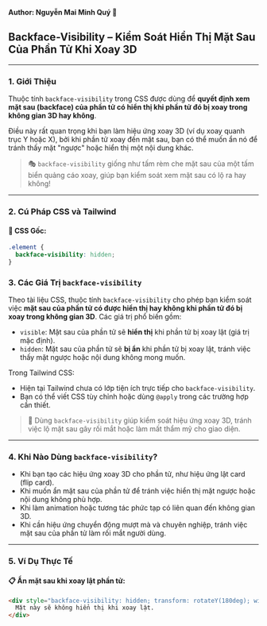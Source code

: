 **Author: Nguyễn Mai Minh Quý 📘**

## Backface-Visibility – Kiểm Soát Hiển Thị Mặt Sau Của Phần Tử Khi Xoay 3D

---

### 1. **Giới Thiệu**

Thuộc tính `backface-visibility` trong CSS được dùng để **quyết định xem mặt sau (backface) của phần tử có hiển thị khi phần tử đó bị xoay trong không gian 3D hay không**. 

Điều này rất quan trọng khi bạn làm hiệu ứng xoay 3D (ví dụ xoay quanh trục Y hoặc X), bởi khi phần tử xoay đến mặt sau, bạn có thể muốn ẩn nó để tránh thấy mặt "ngược" hoặc hiển thị một nội dung khác.

> 🎭 `backface-visibility` giống như tấm rèm che mặt sau của một tấm biển quảng cáo xoay, giúp bạn kiểm soát xem mặt sau có lộ ra hay không!

---

### 2. **Cú Pháp CSS và Tailwind**

#### 📌 CSS Gốc:

```css
.element {
  backface-visibility: hidden;
}
```
### 3. **Các Giá Trị `backface-visibility`**

Theo tài liệu CSS, thuộc tính `backface-visibility` cho phép bạn kiểm soát việc **mặt sau của phần tử có được hiển thị hay không khi phần tử đó bị xoay trong không gian 3D**. Các giá trị phổ biến gồm:

- `visible`: Mặt sau của phần tử sẽ **hiển thị** khi phần tử bị xoay lật (giá trị mặc định).
- `hidden`: Mặt sau của phần tử sẽ **bị ẩn** khi phần tử bị xoay lật, tránh việc thấy mặt ngược hoặc nội dung không mong muốn.

Trong Tailwind CSS:

- Hiện tại Tailwind chưa có lớp tiện ích trực tiếp cho `backface-visibility`.
- Bạn có thể viết CSS tùy chỉnh hoặc dùng `@apply` trong các trường hợp cần thiết.

> 🧠 Dùng `backface-visibility` giúp kiểm soát hiệu ứng xoay 3D, tránh việc lộ mặt sau gây rối mắt hoặc làm mất thẩm mỹ cho giao diện.

---

### 4. **Khi Nào Dùng `backface-visibility`?**

- Khi bạn tạo các hiệu ứng xoay 3D cho phần tử, như hiệu ứng lật card (flip card).
- Khi muốn ẩn mặt sau của phần tử để tránh việc hiển thị mặt ngược hoặc nội dung không phù hợp.
- Khi làm animation hoặc tương tác phức tạp có liên quan đến không gian 3D.
- Khi cần hiệu ứng chuyển động mượt mà và chuyên nghiệp, tránh việc mặt sau của phần tử làm rối mắt người dùng.

---

### 5. **Ví Dụ Thực Tế**

#### 📋 Ẩn mặt sau khi xoay lật phần tử:

```html
<div style="backface-visibility: hidden; transform: rotateY(180deg); width: 200px; height: 100px; background-color: teal; color: white; display: flex; align-items: center; justify-content: center;">
  Mặt này sẽ không hiển thị khi xoay lật.
</div>
```